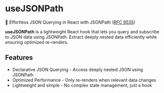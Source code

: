 # useJSONPath
🚀 Effortless JSON Querying in React with JSONPath ([RFC 9535](https://www.rfc-editor.org/rfc/rfc9535.html))

**useJSONPath** is a lightweight React hook that lets you query and subscribe to JSON data using JSONPath. Extract deeply nested data efficiently while ensuring optimized re-renders.

## Features
* Declarative JSON Querying - Access deeply nested JSON using JSONPath
* Optimized Performance - Only re-renders when relevant data changes
* Lightweight and simple - No complex state management, just a hook
